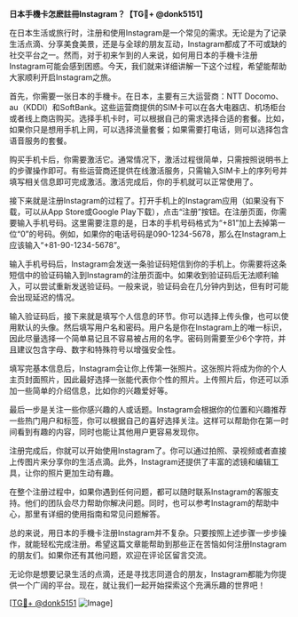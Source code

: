 **日本手機卡怎麽註冊Instagram？【TG💪+ @donk5151】**

在日本生活或旅行时，注册和使用Instagram是一个常见的需求。无论是为了记录生活点滴、分享美食美景，还是与全球的朋友互动，Instagram都成了不可或缺的社交平台之一。然而，对于初来乍到的人来说，如何用日本的手機卡注册Instagram可能会感到困惑。今天，我们就来详细讲解一下这个过程，希望能帮助大家顺利开启Instagram之旅。

首先，你需要一张日本的手機卡。在日本，主要有三大运营商：NTT Docomo、au（KDDI）和SoftBank。这些运营商提供的SIM卡可以在各大电器店、机场柜台或者线上商店购买。选择手机卡时，可以根据自己的需求选择合适的套餐。比如，如果你只是想用手机上网，可以选择流量套餐；如果需要打电话，则可以选择包含语音服务的套餐。

购买手机卡后，你需要激活它。通常情况下，激活过程很简单，只需按照说明书上的步骤操作即可。有些运营商还提供在线激活服务，只需输入SIM卡上的序列号并填写相关信息即可完成激活。激活完成后，你的手机就可以正常使用了。

接下来就是注册Instagram的过程了。打开手机上的Instagram应用（如果没有下载，可以从App Store或Google Play下载），点击“注册”按钮。在注册页面，你需要输入手机号码。这里需要注意的是，日本的手机号码格式为“+81”加上去掉第一位“0”的号码。例如，如果你的电话号码是090-1234-5678，那么在Instagram上应该输入“+81-90-1234-5678”。

输入手机号码后，Instagram会发送一条验证码短信到你的手机上。你需要将这条短信中的验证码输入到Instagram的注册页面中。如果收到验证码后无法顺利输入，可以尝试重新发送验证码。一般来说，验证码会在几分钟内到达，但有时可能会出现延迟的情况。

输入验证码后，接下来就是填写个人信息的环节。你可以选择上传头像，也可以使用默认的头像。然后填写用户名和密码。用户名是你在Instagram上的唯一标识，因此尽量选择一个简单易记且不容易被占用的名字。密码则需要至少6个字符，并且建议包含字母、数字和特殊符号以增强安全性。

填写完基本信息后，Instagram会让你上传第一张照片。这张照片将成为你的个人主页封面照片，因此最好选择一张能代表你个性的照片。上传照片后，你还可以添加一些简单的介绍信息，比如你的兴趣爱好等。

最后一步是关注一些你感兴趣的人或话题。Instagram会根据你的位置和兴趣推荐一些热门用户和标签，你可以根据自己的喜好选择关注。这样可以帮助你在第一时间看到有趣的内容，同时也能让其他用户更容易发现你。

注册完成后，你就可以开始使用Instagram了。你可以通过拍照、录视频或者直接上传图片来分享你的生活点滴。此外，Instagram还提供了丰富的滤镜和编辑工具，让你的照片更加生动有趣。

在整个注册过程中，如果你遇到任何问题，都可以随时联系Instagram的客服支持。他们的团队会尽力帮助你解决问题。同时，也可以参考Instagram的帮助中心，那里有详细的使用指南和常见问题解答。

总的来说，用日本的手機卡注册Instagram并不复杂。只要按照上述步骤一步步操作，就能轻松完成注册。希望这篇文章能帮助到那些正在苦恼如何注册Instagram的朋友们。如果你还有其他问题，欢迎在评论区留言交流。

无论你是想要记录生活的点滴，还是寻找志同道合的朋友，Instagram都能为你提供一个广阔的平台。现在，就让我们一起开始探索这个充满乐趣的世界吧！

[[TG💪+ @donk5151](https://t.me/s/donk5151) ![Image](https://i.postimg.cc/rwNCRYN7/Snipaste-2025-04-30-17-27-05.png)]
